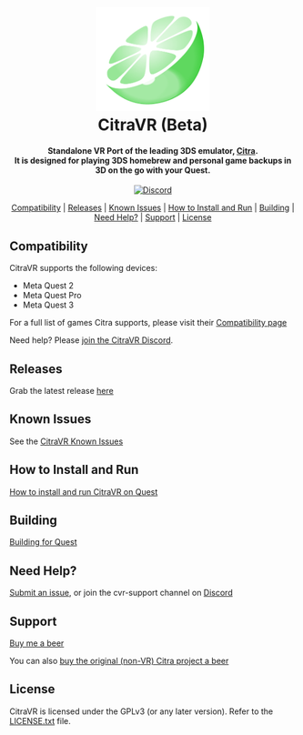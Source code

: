 <h1 align="center">
  <br>
  <a href="https://citra-emu.org/"><img src="assets/citravr_logo.png" alt="CitraVR" width="200"></a>
  <br>
  <b>CitraVR (Beta)</b>
  <br>
</h1>

<h4 align="center">Standalone VR Port of the leading 3DS emulator, <a href="https://github.com/citra-emu/citra">Citra</a>.
<br>
It is designed for playing 3DS homebrew and personal game backups in 3D on the go with your Quest.
</h4>

<p align="center">
        <a href="https://discord.com/channels/747967102895390741/1196505250102792232">
        <img src="https://img.shields.io/discord/220740965957107713?color=%237289DA&label=CitraVR&logo=discord&logoColor=white"
            alt="Discord">
    </a>
</p>

<p align="center">
  <a href="#compatibility">Compatibility</a> |
  <a href="#releases">Releases</a> |
  <a href="#known-issues">Known Issues</a> |
  <a href="#how-to-install-and-run">How to Install and Run</a> |
  <a href="#building">Building</a> |
  <a href="#need-help">Need Help?</a> |
  <a href="#support">Support</a> |
  <a href="#license">License</a>
</p>


## Compatibility

CitraVR supports the following devices:
- Meta Quest 2
- Meta Quest Pro
- Meta Quest 3

For a full list of games Citra supports, please visit their [Compatibility page](https://citra-emu.org/game/)

Need help? Please [join the CitraVR Discord](https://discord.com/channels/747967102895390741/1196505250102792232).

## Releases
Grab the latest release [here](https://github.com/amwatson/CitraVR/releases)

## Known Issues
See the [CitraVR Known Issues](https://github.com/amwatson/CitraVR/wiki/CitraVR-Known-Issues)

## How to Install and Run
[How to install and run CitraVR on Quest](https://github.com/amwatson/CitraVR/wiki/Install-Run-on-Quest)

## Building
[Building for Quest](https://github.com/amwatson/CitraVR/wiki/Building-for-Quest)

## Need Help? 
[Submit an issue](https://github.com/amwatson/CitraVR/issues), or join the cvr-support channel on [Discord](https://discord.com/channels/747967102895390741/1196505250102792232)

## Support
[Buy me a beer](https://www.buymeacoffee.com/fewerwrong)

You can also [buy the original \(non-VR\) Citra project a beer](https://www.patreon.com/citraemu)

## License
CitraVR is licensed under the GPLv3 (or any later version). Refer to the [LICENSE.txt](https://github.com/amwatson/CitraVR/blob/master/license.txt) file.
